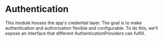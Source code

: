 # Authentication

This module houses the app's credential layer. The goal is to make
authentication and authorization flexible and configurable. To do this, we'll
expose an interface that different AuthenticationProviders can fulfill.
